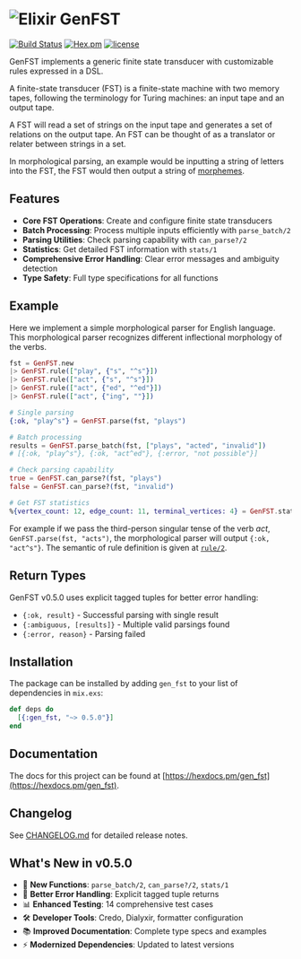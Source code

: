 # ![Elixir](https://hexdocs.pm/ex_unit/assets/logo.png) GenFST

[![Build Status](https://travis-ci.org/xiamx/gen_fst.svg?branch=master)](https://travis-ci.org/xiamx/gen_fst)
[![Hex.pm](https://img.shields.io/hexpm/v/gen_fst.svg)](https://hex.pm/packages/gen_fst)
[![license](https://img.shields.io/github/license/xiamx/gen_fst.svg)](https://github.com/xiamx/gen_fst/blob/master/LICENSE)

GenFST implements a generic finite state transducer with
customizable rules expressed in a DSL.

A finite-state transducer (FST) is a finite-state machine 
with two memory tapes, following the terminology for Turing 
machines: an input tape and an output tape.

A FST will read a set of strings on the input tape and 
generates a set of relations on the output tape. An FST 
can be thought of as a translator or relater between strings in a set.

In morphological parsing, an example would be inputting a string of letters 
into the FST, the FST would then output a string of 
[morphemes](https://en.wikipedia.org/wiki/Morphemes).

## Features

- **Core FST Operations**: Create and configure finite state transducers
- **Batch Processing**: Process multiple inputs efficiently with `parse_batch/2`
- **Parsing Utilities**: Check parsing capability with `can_parse?/2`
- **Statistics**: Get detailed FST information with `stats/1`
- **Comprehensive Error Handling**: Clear error messages and ambiguity detection
- **Type Safety**: Full type specifications for all functions

## Example

Here we implement a simple morphological parser for English language. This
morphological parser recognizes different inflectional morphology of the verbs.

```elixir
fst = GenFST.new
|> GenFST.rule(["play", {"s", "^s"}])
|> GenFST.rule(["act", {"s", "^s"}])
|> GenFST.rule(["act", {"ed", "^ed"}])
|> GenFST.rule(["act", {"ing", ""}])

# Single parsing
{:ok, "play^s"} = GenFST.parse(fst, "plays")

# Batch processing
results = GenFST.parse_batch(fst, ["plays", "acted", "invalid"])
# [{:ok, "play^s"}, {:ok, "act^ed"}, {:error, "not possible"}]

# Check parsing capability
true = GenFST.can_parse?(fst, "plays")
false = GenFST.can_parse?(fst, "invalid")

# Get FST statistics
%{vertex_count: 12, edge_count: 11, terminal_vertices: 4} = GenFST.stats(fst)
```

For example if we pass the third-person singular tense of the verb _act_,
`GenFST.parse(fst, "acts")`, the morphological parser will output
`{:ok, "act^s"}`. The semantic of rule definition is given at [`rule/2`](https://hexdocs.pm/gen_fst/GenFST.html#rule/2).

## Return Types

GenFST v0.5.0 uses explicit tagged tuples for better error handling:

- `{:ok, result}` - Successful parsing with single result
- `{:ambiguous, [results]}` - Multiple valid parsings found  
- `{:error, reason}` - Parsing failed

## Installation

The package can be installed by adding `gen_fst` to your list of 
dependencies in `mix.exs`:

```elixir
def deps do
  [{:gen_fst, "~> 0.5.0"}]
end
```

## Documentation

The docs for this project can be found at [https://hexdocs.pm/gen_fst](https://hexdocs.pm/gen_fst).

## Changelog

See [CHANGELOG.md](CHANGELOG.md) for detailed release notes.

## What's New in v0.5.0

- 🚀 **New Functions**: `parse_batch/2`, `can_parse?/2`, `stats/1`
- 🔧 **Better Error Handling**: Explicit tagged tuple returns
- 📊 **Enhanced Testing**: 14 comprehensive test cases
- 🛠️ **Developer Tools**: Credo, Dialyxir, formatter configuration
- 📚 **Improved Documentation**: Complete type specs and examples
- ⚡ **Modernized Dependencies**: Updated to latest versions

